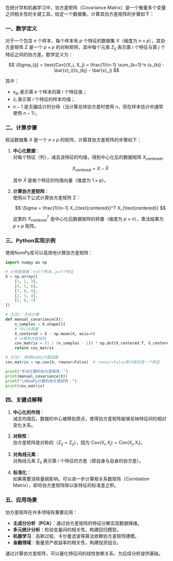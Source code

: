 在统计学和机器学习中，协方差矩阵（Covariance Matrix）是一个衡量多个变量之间相关性的关键工具。给定一个数据集，计算其协方差矩阵的步骤如下：


### 一、数学定义
对于一个包含 $n$ 个样本、每个样本有 $p$ 个特征的数据集 $X$（维度为 $n \times p$），其协方差矩阵 $\Sigma$ 是一个 $p \times p$ 的对称矩阵，其中每个元素 $\Sigma_{ij}$ 表示第 $i$ 个特征与第 $j$ 个特征之间的协方差。数学定义为：

$$
\Sigma_{ij} = \text{Cov}(X_i, X_j) = \frac{1}{n-1} \sum_{k=1}^n (x_{ki} - \bar{x}_i)(x_{kj} - \bar{x}_j)
$$

其中：
- $x_{ki}$ 表示第 $k$ 个样本的第 $i$ 个特征值；
- $\bar{x}_i$ 表示第 $i$ 个特征的样本均值；
- $n-1$ 是无偏估计的分母（当计算总体协方差时使用 $n$，但在样本估计中通常使用 $n-1$）。


### 二、计算步骤
假设数据集 $X$ 是一个 $n \times p$ 的矩阵，计算其协方差矩阵的步骤如下：

1. **中心化数据**：  
   对每个特征（列），减去该特征的均值，得到中心化后的数据矩阵 $X_{\text{centered}}$。

   $$
   X_{\text{centered}} = X - \bar{X}
   $$

   其中 $\bar{X}$ 是每个特征的均值向量（维度为 $1 \times p$）。

2. **计算协方差矩阵**：  
   使用以下公式计算协方差矩阵 $\Sigma$：

   $$
   \Sigma = \frac{1}{n-1} X_{\text{centered}}^T X_{\text{centered}}
   $$

   这里的 $X_{\text{centered}}^T$ 是中心化后数据矩阵的转置（维度为 $p \times n$），乘法结果为 $p \times p$ 矩阵。


### 三、Python实现示例
使用NumPy库可以高效地计算协方差矩阵：

```python
import numpy as np

# 示例数据集：n=5个样本，p=3个特征
X = np.array([
    [1, 2, 3],
    [4, 5, 6],
    [7, 8, 9],
    [2, 3, 4],
    [5, 6, 7]
])

# 方法1：手动计算
def manual_covariance(X):
    n_samples = X.shape[0]
    # 中心化数据
    X_centered = X - np.mean(X, axis=0)
    # 计算协方差矩阵
    cov_matrix = (1 / (n_samples - 1)) * np.dot(X_centered.T, X_centered)
    return cov_matrix

# 方法2：使用NumPy内置函数
cov_matrix = np.cov(X, rowvar=False)  # rowvar=False表示每列是一个特征

print("手动计算的协方差矩阵：")
print(manual_covariance(X))
print("\nNumPy计算的协方差矩阵：")
print(cov_matrix)
```


### 四、关键点解释
1. **中心化的作用**：  
   减去均值后，数据的中心被移到原点，使得协方差矩阵能够反映特征间的相对变化关系。

2. **对称性**：  
   协方差矩阵是对称的（$\Sigma_{ij} = \Sigma_{ji}$），因为 $\text{Cov}(X_i, X_j) = \text{Cov}(X_j, X_i)$。

3. **对角线元素**：  
   对角线元素 $\Sigma_{ii}$ 表示第 $i$ 个特征的方差（即自身与自身的协方差）。

4. **标准化**：  
   如果需要消除量纲影响，可以进一步计算相关系数矩阵（Correlation Matrix），即将协方差矩阵除以各特征的标准差之积。


### 五、应用场景
协方差矩阵在许多领域有重要应用：
- **主成分分析（PCA）**：通过协方差矩阵的特征分解实现数据降维。
- **多元统计分析**：检验变量间的相关性，构建回归模型。
- **机器学习**：高斯过程、卡尔曼滤波等算法依赖协方差矩阵建模。
- **金融领域**：衡量资产收益率的相关性，构建投资组合。

通过计算协方差矩阵，可以量化特征间的线性依赖关系，为后续分析提供基础。